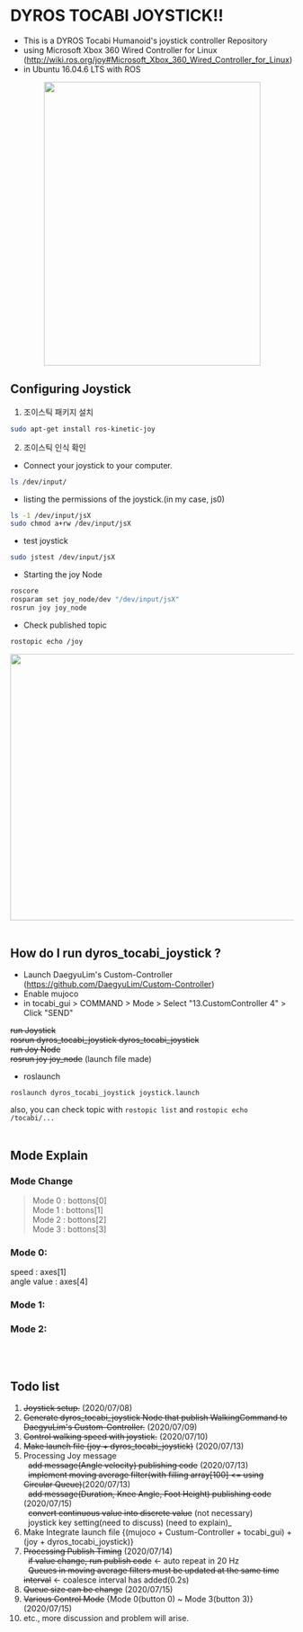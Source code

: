 # DYROS TOCABI JOYSTICK!!

* This is a DYROS Tocabi Humanoid's joystick controller Repository
* using Microsoft Xbox 360 Wired Controller for Linux
(http://wiki.ros.org/joy#Microsoft_Xbox_360_Wired_Controller_for_Linux)
* in Ubuntu 16.04.6 LTS with ROS <br>

<p align="center"><img src="https://user-images.githubusercontent.com/68094299/87521802-d0103e00-c6bf-11ea-868e-d85cf6993647.png" width="385" height="505">

## Configuring Joystick ##
1. 조이스틱 패키지 설치
```sh
sudo apt-get install ros-kinetic-joy
```

2. 조이스틱 인식 확인
* Connect your joystick to your computer.
```sh
ls /dev/input/
```

* listing the permissions of the joystick.(in my case, js0)
```sh
ls -1 /dev/input/jsX
sudo chmod a+rw /dev/input/jsX
```

* test joystick
```sh
sudo jstest /dev/input/jsX
```

* Starting the joy Node
```sh
roscore
rosparam set joy_node/dev "/dev/input/jsX"
rosrun joy joy_node
```
* Check published topic
```sh
rostopic echo /joy
```
<p align="center"><img src="https://user-images.githubusercontent.com/68094299/87122977-d7e77100-c2c0-11ea-9015-16e452b2c174.png" width="635" height="474">
<br></br>

## How do I run dyros_tocabi_joystick ? ##
* Launch DaegyuLim's Custom-Controller (https://github.com/DaegyuLim/Custom-Controller)
* Enable mujoco
* in tocabi_gui > COMMAND > Mode > Select "13.CustomController 4" > Click "SEND" <br>

~~run Joystick<br>
rosrun dyros_tocabi_joystick dyros_tocabi_joystick<br>
run Joy Node<br>
rosrun joy joy_node~~ (launch file made)

* roslaunch
```ch
roslaunch dyros_tocabi_joystick joystick.launch
```
  also, you can check topic with `rostopic list` and `rostopic echo /tocabi/...`
  <br></br>
  
## Mode Explain ##
### Mode Change ###
> Mode 0 : bottons\[0] <br>
> Mode 1 : bottons\[1] <br>
> Mode 2 : bottons\[2] <br>
> Mode 3 : bottons\[3] <br>
### Mode 0: ###
speed : axes\[1]    
angle value : axes\[4]
### Mode 1: ###

### Mode 2: ###

<br></br>
  ## Todo list ##
  1. ~~Joystick setup.~~ (2020/07/08)
  2. ~~Generate dyros_tocabi_joystick Node that publish WalkingCommand to DaegyuLim's Custom-Controller.~~ (2020/07/09)
  3. ~~Control walking speed with joystick.~~ (2020/07/10)
  4. ~~Make launch file (joy + dyros_tocabi_joystick)~~ (2020/07/13)
  5. Processing Joy message <br>
&nbsp; ~~add message(Angle velocity) publishing code~~ (2020/07/13) <br>
&nbsp; ~~implement moving average filter(with filling array[100] <= using Circular Queue)~~(2020/07/13) <br>
&nbsp; ~~add message(Duration, Knee Angle, Foot Height) publishing code~~ (2020/07/15) <br>
&nbsp; ~~convert continuous value into discrete value~~ (not necessary) <br>
&nbsp; joystick key setting(need to discuss) (need to explain)_<br>
  6. Make Integrate launch file {(mujoco + Custum-Controller + tocabi_gui) + (joy + dyros_tocabi_joystick)}
  7. ~~Processing Publish Timing~~ (2020/07/14) <br>
&nbsp; ~~if value change, run publish code~~  <- auto repeat in 20 Hz <br>
&nbsp; ~~Queues in moving average filters must be updated at the same time interval~~  <- coalesce interval has added(0.2s) <br>
  8. ~~Queue size can be change~~ (2020/07/15)
  9. ~~Various Control Mode~~ {Mode 0(button 0) ~ Mode 3(button 3)} (2020/07/15)
  10. etc., more discussion and problem will arise.
